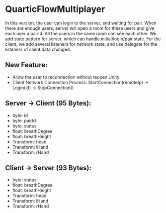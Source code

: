 # QuarticFlowMultiplayer

In this version, the user can login to the server, and waiting for pair. When there are enough users, server will open a room for these users and give each user a pairId. All the users in the same room can see each other. We add state pattern for server, which can handle initial/login/pair state. For the client, we add several listeners for network state, and use delegate for the listeners of client data changed.

## New Feature: 
 - Allow the user to reconnection without reopen Unity 
 - Client Network Connection Process:
     StartConnection(remoteIp) -> Login(id) -> StopConnection()
 
## Server -> Client (95 Bytes):
 - byte: id
 - byte: pairId
 - byte: status
 - float: breathDegree
 - float: breathHeight
 - Transform: head
 - Transform: lHand
 - Transform: rHand


## Client -> Server (93 Bytes):
 - byte: status
 - float: breathDegree
 - float: breathHeight
 - Transform: head
 - Transform: lHand
 - Transform: rHand
